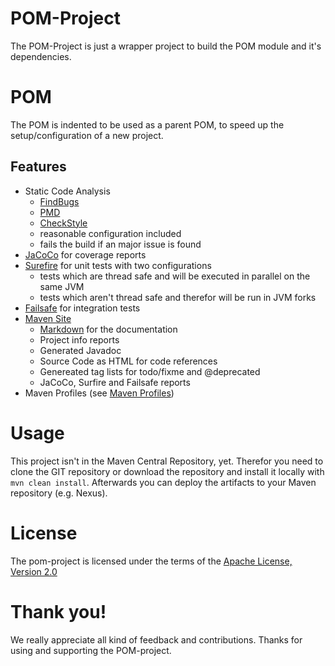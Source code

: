 # POM-Project

The POM-Project is just a wrapper project to build the POM module and it's dependencies.


# POM

The POM is indented to be used as a parent POM, to speed up the setup/configuration of a new project.

## Features

* Static Code Analysis
    * [FindBugs](http://findbugs.sourceforge.net/)
    * [PMD](http://pmd.sourceforge.net/)
    * [CheckStyle](http://checkstyle.sourceforge.net/)
    * reasonable configuration included
    * fails the build if an major issue is found
* [JaCoCo](http://www.eclemma.org/jacoco/) for coverage reports
* [Surefire](https://maven.apache.org/surefire/) for unit tests with two configurations
    * tests which are thread safe and will be executed in parallel on the same JVM
    * tests which aren't thread safe and therefor will be run in JVM forks
* [Failsafe](https://maven.apache.org/surefire/maven-failsafe-plugin/) for integration tests
* [Maven Site](https://maven.apache.org/plugins/maven-site-plugin/)
    * [Markdown](https://en.wikipedia.org/wiki/Markdown) for the documentation
    * Project info reports
    * Generated Javadoc
    * Source Code as HTML for code references
    * Genereated tag lists for todo/fixme and @deprecated
    * JaCoCo, Surfire and Failsafe reports
* Maven Profiles (see [Maven Profiles](maven-profiles.html))


# Usage

This project isn't in the Maven Central Repository, yet.
Therefor you need to clone the GIT repository or download the repository and install it locally with ```mvn clean install```.
Afterwards you can deploy the artifacts to your Maven repository (e.g. Nexus).


# License

The pom-project is licensed under the terms of the
[Apache License, Version 2.0](https://www.apache.org/licenses/LICENSE-2.0.html)


# Thank you!

We really appreciate all kind of feedback and contributions. Thanks for using and supporting the POM-project.